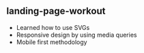 ## landing-page-workout

- Learned how to use SVGs
- Responsive design by using media queries
- Mobile first methodology
